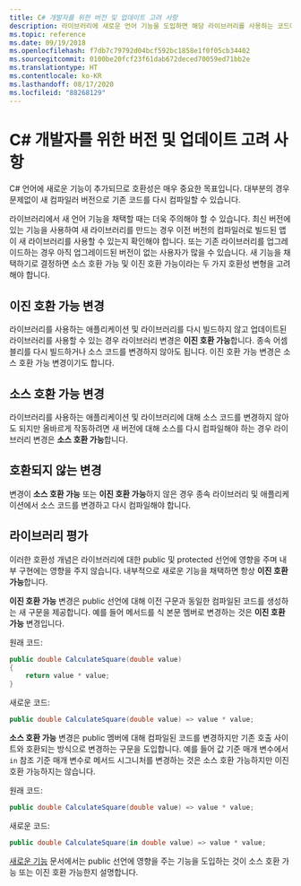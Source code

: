 ```yaml
---
title: C# 개발자를 위한 버전 및 업데이트 고려 사항
description: 라이브러리에 새로운 언어 기능을 도입하면 해당 라이브러리를 사용하는 코드에 영향을 줄 수 있습니다.
ms.topic: reference
ms.date: 09/19/2018
ms.openlocfilehash: f7db7c79792d04bcf592bc1858e1f0f05cb34402
ms.sourcegitcommit: 0100be20fcf23f61dab672deced70059ed71bb2e
ms.translationtype: HT
ms.contentlocale: ko-KR
ms.lasthandoff: 08/17/2020
ms.locfileid: "88268129"
---
```

# <a name="version-and-update-considerations-for-c-developers"></a>C# 개발자를 위한 버전 및 업데이트 고려 사항

C# 언어에 새로운 기능이 추가되므로 호환성은 매우 중요한 목표입니다. 대부분의 경우 문제없이 새 컴파일러 버전으로 기존 코드를 다시 컴파일할 수 있습니다.

라이브러리에서 새 언어 기능을 채택할 때는 더욱 주의해야 할 수 있습니다. 최신 버전에 있는 기능을 사용하여 새 라이브러리를 만드는 경우 이전 버전의 컴파일러로 빌드된 앱이 새 라이브러리를 사용할 수 있는지 확인해야 합니다. 또는 기존 라이브러리를 업그레이드하는 경우 아직 업그레이드된 버전이 없는 사용자가 많을 수 있습니다. 새 기능을 채택하기로 결정하면 소스 호환 가능 및 이진 호환 가능이라는 두 가지 호환성 변형을 고려해야 합니다.

## <a name="binary-compatible-changes"></a>이진 호환 가능 변경

라이브러리를 사용하는 애플리케이션 및 라이브러리를 다시 빌드하지 않고 업데이트된 라이브러리를 사용할 수 있는 경우 라이브러리 변경은 **이진 호환 가능**합니다. 종속 어셈블리를 다시 빌드하거나 소스 코드를 변경하지 않아도 됩니다. 이진 호환 가능 변경은 소스 호환 가능 변경이기도 합니다.

## <a name="source-compatible-changes"></a>소스 호환 가능 변경

라이브러리를 사용하는 애플리케이션 및 라이브러리에 대해 소스 코드를 변경하지 않아도 되지만 올바르게 작동하려면 새 버전에 대해 소스를 다시 컴파일해야 하는 경우 라이브러리 변경은 **소스 호환 가능**합니다.

## <a name="incompatible-changes"></a>호환되지 않는 변경

변경이 **소스 호환 가능** 또는 **이진 호환 가능**하지 않은 경우 종속 라이브러리 및 애플리케이션에서 소스 코드를 변경하고 다시 컴파일해야 합니다.

## <a name="evaluate-your-library"></a>라이브러리 평가

이러한 호환성 개념은 라이브러리에 대한 public 및 protected 선언에 영향을 주며 내부 구현에는 영향을 주지 않습니다. 내부적으로 새로운 기능을 채택하면 항상 **이진 호환 가능**합니다.  

**이진 호환 가능** 변경은 public 선언에 대해 이전 구문과 동일한 컴파일된 코드를 생성하는 새 구문을 제공합니다. 예를 들어 메서드를 식 본문 멤버로 변경하는 것은 **이진 호환 가능** 변경입니다.

원래 코드:

```csharp
public double CalculateSquare(double value)
{
    return value * value;
}
```

새로운 코드:

```csharp
public double CalculateSquare(double value) => value * value;
```

**소스 호환 가능** 변경은 public 멤버에 대해 컴파일된 코드를 변경하지만 기존 호출 사이트와 호환되는 방식으로 변경하는 구문을 도입합니다. 예를 들어 값 기준 매개 변수에서 `in` 참조 기준 매개 변수로 메서드 시그니처를 변경하는 것은 소스 호환 가능하지만 이진 호환 가능하지는 않습니다.

원래 코드:

```csharp
public double CalculateSquare(double value) => value * value;
```

새로운 코드:

```csharp
public double CalculateSquare(in double value) => value * value;
```

[새로운 기능](index.md) 문서에서는 public 선언에 영향을 주는 기능을 도입하는 것이 소스 호환 가능 또는 이진 호환 가능한지 설명합니다.
